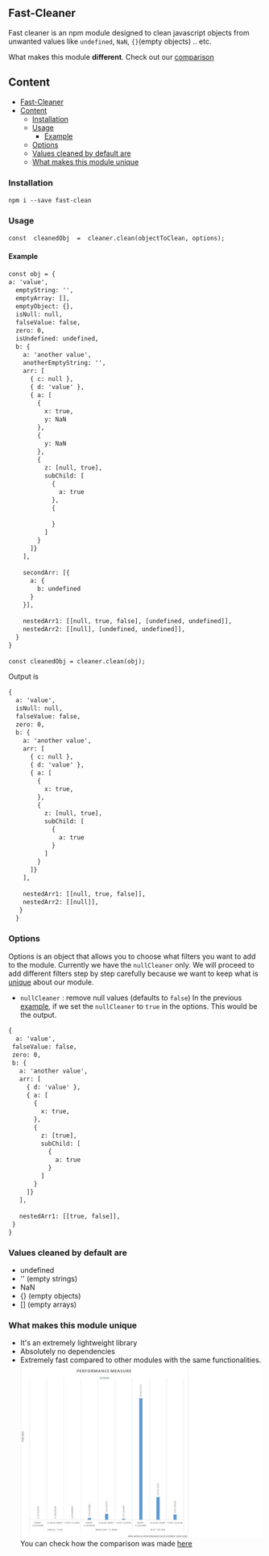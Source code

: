## Fast-Cleaner
Fast cleaner is an npm module designed to clean javascript objects from unwanted values like `undefined`, `NaN`, `{}`(empty objects) .. etc.

What makes this module **different**. Check out our [comparison](#what-makes-this-module-unique)

## Content
- [Fast-Cleaner](#fast-cleaner)
- [Content](#content)
  - [Installation](#installation)
  - [Usage](#usage)
    - [Example](#example)
  - [Options](#options)
  - [Values cleaned by default are](#values-cleaned-by-default-are)
  - [What makes this module unique](#what-makes-this-module-unique)

### Installation
```
npm i --save fast-clean
```
### Usage
```
const  cleanedObj  =  cleaner.clean(objectToClean, options);
```
#### Example
```
const obj = {
a: 'value',
  emptyString: '',
  emptyArray: [],
  emptyObject: {},
  isNull: null,
  falseValue: false,
  zero: 0,
  isUndefined: undefined,
  b: {
    a: 'another value',
    anotherEmptyString: '',
    arr: [
      { c: null },
      { d: 'value' },
      { a: [
        {
          x: true,
          y: NaN
        },
        {
          y: NaN
        },
        {
          z: [null, true],
          subChild: [
            {
              a: true
            },
            {
              
            }
          ]
        }
      ]}
    ],

    secondArr: [{
      a: {
        b: undefined
      }
    }],

    nestedArr1: [[null, true, false], [undefined, undefined]],
    nestedArr2: [[null], [undefined, undefined]],
  }
}

const cleanedObj = cleaner.clean(obj);
```

Output is
```
{
  a: 'value',
  isNull: null,
  falseValue: false,
  zero: 0,
  b: {
    a: 'another value',
    arr: [
      { c: null },
      { d: 'value' },
      { a: [
        {
          x: true,
        },
        {
          z: [null, true],
          subChild: [
            {
              a: true
            }
          ]
        }
      ]}
    ],

    nestedArr1: [[null, true, false]],
    nestedArr2: [[null]],
   }
  }
  ```

### Options
Options is an object that allows you to choose what filters you want to add to the module. Currently we have the `nullCleaner` only. We will proceed to add different filters step by step carefully because we want to keep what is [unique](#what-makes-this-module-unique) about our module.

 - `nullCleaner` : remove null values (defaults to `false`)
 In the previous [example](#example), if we set the `nullCleaner` to `true` in the options. This would be the output.
 ```
 {
   a: 'value',
  falseValue: false,
  zero: 0,
  b: {
    a: 'another value',
    arr: [
      { d: 'value' },
      { a: [
        {
          x: true,
        },
        {
          z: [true],
          subChild: [
            {
              a: true
            }
          ]
        }
      ]}
    ],

    nestedArr1: [[true, false]],
  }
 }
 ```

### Values cleaned by default are
- undefined
- '' (empty strings)
- NaN
- {} (empty objects)
- [] (empty arrays)

### What makes this module unique
- It's an extremely lightweight library
- Absolutely no dependencies
- Extremely fast compared to other modules with the same functionalities. 
     ![enter image description here](https://github.com/Youssef93/js-object-cleaning-performance-compare/blob/master/performance.jpg?raw=true)
     You can check how the comparison was made [here](https://github.com/Youssef93/js-object-cleaning-performance-compare)
